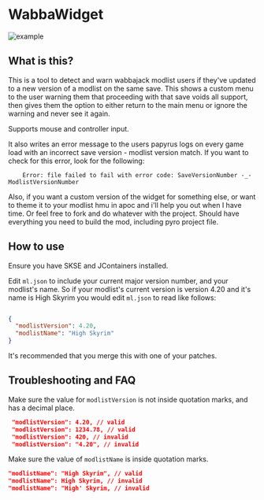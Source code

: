 # WabbaWidget

![example](https://github.com/Osmosis-Wrench/wabbaWidget/blob/main/example.png)

## What is this?

This is a tool to detect and warn wabbajack modlist users if they've updated to a new version of a modlist on the same save. This shows a custom menu to the user warning them that proceeding with that save voids all support, then gives them the option to either return to the main menu or ignore the warning and never see it again.

Supports mouse and controller input.

It also writes an error message to the users papyrus logs on every game load with an incorrect save version - modlist version match. If you want to check for this error, look for the following:

```log
    Error: file failed to fail with error code: SaveVersionNumber -_- ModlistVersionNumber
```

Also, if you want a custom version of the widget for something else, or want to theme it to your modlist hmu in apoc and i'll help you out when I have time. Or feel free to fork and do whatever with the project. Should have everything you need to build the mod, including pyro project file.

## How to use

Ensure you have SKSE and JContainers installed.

Edit ``ml.json`` to include your current major version number, and your modlist's name.
So if your modlist's current version is version 4.20 and it's name is High Skyrim you would edit ``ml.json`` to read like follows:

```json

{
  "modlistVersion": 4.20,
  "modlistName": "High Skyrim"
}

```

It's recommended that you merge this with one of your patches.

## Troubleshooting and FAQ

Make sure the value for ``modlistVersion`` is not inside quotation marks, and has a decimal place.

```json
 "modlistVersion": 4.20, // valid
 "modlistVersion": 1234.78, // valid
 "modlistVersion": 420, // invalid
 "modlistVersion": "4.20", // invalid
 ```

 Make sure the value of ``modlistName`` is inside quotation marks.

 ```json
 "modlistName": "High Skyrim", // valid
 "modlistName": High Skyrim, // invalid
 "modlistName": "High' Skyrim, // invalid
 ```
